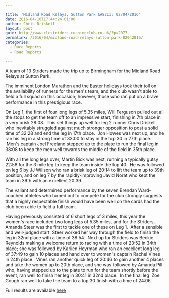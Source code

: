 ```yaml
---

title: 'Midland Road Relays, Sutton Park &#8211; 02/04/2016'
date: 2016-04-10T17:44:24+01:00
author: Chris Driskell
layout: post
guid: http://www.clcstriders-runningclub.co.uk/?p=2077
permalink: /2016/04/midland-road-relays-sutton-park-02042016/
categories:
  - Race Reports
  - Road Reports

---
```

A team of 13 Striders made the trip up to Birmingham for the Midland Road Relays at Sutton Park.

The imminent London Marathon and the Easter holidays took their toll on the availability of runners for the men's team, and the club wasn't able to field a full squad on this occasion; however, those who ran put on a brave performance in this prestigious race.

On Leg 1, the first of four long legs of 5.35 miles, Will Ferguson pulled out all the stops to get the team off to an impressive start, finishing in 7th place in a very brisk 28:08.  This set things up well for leg 2 runner Chris Driskell who inevitably struggled against much stronger opposition to post a solid time of 32:28 and end the leg in 17th place.  Jon Howes was next up, and he ran his leg in a strong time of 33:00 to stay in the top 30 in 27th place.  Men's captain Joel Freeland stepped up to the plate to run the final leg in 38:08 to keep the men well towards the middle of the field in 35th place.

With all the long legs over, Martin Bick was next, running a typically gutsy 22:58 for the 3 mile leg to keep the team inside the top 40.  He was followed on leg 6 by JJ Willson who ran a brisk leg of 20:14 to lift the team up to 39th position, and on leg 7 by the rapidly-improving Javid Norat who kept the team in 39th with an excellent 20:39.

The valiant and determined performance by the seven Brendan Ward-coached athletes who turned out to compete for the club strongly suggests that a highly respectable finish would have been well on the cards had the club been able to field a full team.

Having previously consisted of 6 short legs of 3 miles, this year the women's race included two long legs of 5.35 miles, and for the Striders, Amanda Steer was the first to tackle one of these on Leg 1.  After a sensible and well-judged start, Steer worked her way through the field to finish the leg in 32nd place with a time of 38:54.  Next up for Striders was Beckie Reynolds making a welcome return to racing with a time of 23:52 in 34th place; she was followed by Karlien Heyrman who ran an excellent long leg of 37:49 to gain 10 places and hand over to women's captain Rachel Vines in 24th place.  Vines ran another quick leg of 20:46 to gain another 4 places and take the women up to 20th place, and she was followed by Amanda Pill who, having stepped up to the plate to run for the team shortly before the event, ran well to finish her leg in 30:41 in 32nd place.  In the final leg  Zoe Gough ran well to take the team to a top 30 finish with a time of 24:06.

Full results are available [here](http://www.race-results.co.uk/results/2016/)

&nbsp;